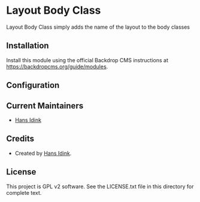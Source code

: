 Layout Body Class
===============

Layout Body Class simply adds the name of the layout to the body classes

Installation
------------

Install this module using the official Backdrop CMS instructions at
https://backdropcms.org/guide/modules.
  
Configuration
-------------

Current Maintainers
-------------------

- [Hans Idink](https://github.com/catorghans)

Credits
-------

- Created by [Hans Idink](https://github.com/catorghans).

License
-------

This project is GPL v2 software. 
See the LICENSE.txt file in this directory for complete text.
